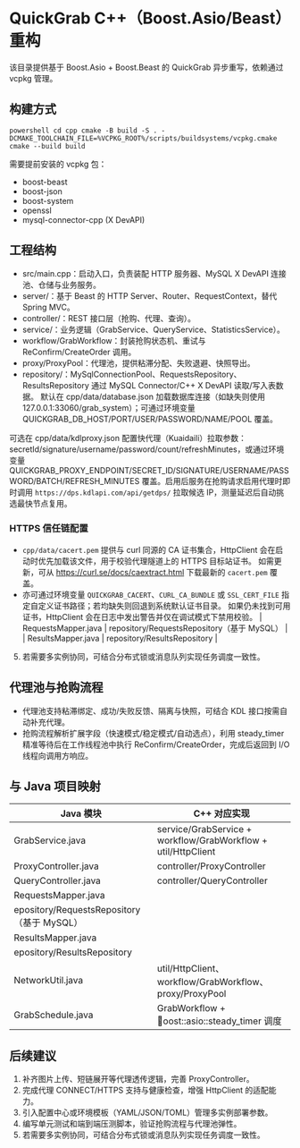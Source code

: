 # QuickGrab C++（Boost.Asio/Beast）重构

该目录提供基于 Boost.Asio + Boost.Beast 的 QuickGrab 异步重写，依赖通过 vcpkg 管理。

## 构建方式

`powershell
cd cpp
cmake -B build -S . -DCMAKE_TOOLCHAIN_FILE=%VCPKG_ROOT%/scripts/buildsystems/vcpkg.cmake
cmake --build build
`

需要提前安装的 vcpkg 包：

- boost-beast
- boost-json
- boost-system
- openssl
- mysql-connector-cpp (X DevAPI)

## 工程结构

- src/main.cpp：启动入口，负责装配 HTTP 服务器、MySQL X DevAPI 连接池、仓储与业务服务。
- server/：基于 Beast 的 HTTP Server、Router、RequestContext，替代 Spring MVC。
- controller/：REST 接口层（抢购、代理、查询）。
- service/：业务逻辑（GrabService、QueryService、StatisticsService）。
- workflow/GrabWorkflow：封装抢购状态机、重试与 ReConfirm/CreateOrder 调用。
- proxy/ProxyPool：代理池，提供粘滞分配、失败退避、快照导出。
- repository/：MySqlConnectionPool、RequestsRepository、ResultsRepository 通过 MySQL Connector/C++ X DevAPI 读取/写入表数据。
默认在 cpp/data/database.json 加载数据库连接（如缺失则使用 127.0.0.1:33060/grab_system）；可通过环境变量 QUICKGRAB_DB_HOST/PORT/USER/PASSWORD/NAME/POOL 覆盖。

可选在 cpp/data/kdlproxy.json 配置快代理（Kuaidaili）拉取参数：secretId/signature/username/password/count/refreshMinutes，或通过环境变量 QUICKGRAB_PROXY_ENDPOINT/SECRET_ID/SIGNATURE/USERNAME/PASSWORD/BATCH/REFRESH_MINUTES 覆盖。启用后服务在抢购请求启用代理时即时调用 `https://dps.kdlapi.com/api/getdps/` 拉取候选 IP，测量延迟后自动挑选最快节点复用。

### HTTPS 信任链配置

- `cpp/data/cacert.pem` 提供与 curl 同源的 CA 证书集合，HttpClient 会在启动时优先加载该文件，用于校验代理隧道上的 HTTPS 目标站证书。
  如需更新，可从 <https://curl.se/docs/caextract.html> 下载最新的 `cacert.pem` 覆盖。
- 亦可通过环境变量 `QUICKGRAB_CACERT`、`CURL_CA_BUNDLE` 或 `SSL_CERT_FILE` 指定自定义证书路径；若均缺失则回退到系统默认证书目录。
  如果仍未找到可用证书，HttpClient 会在日志中发出警告并仅在调试模式下禁用校验。
| RequestsMapper.java | repository/RequestsRepository（基于 MySQL） |
| ResultsMapper.java | repository/ResultsRepository |

5. 若需要多实例协同，可结合分布式锁或消息队列实现任务调度一致性。

## 代理池与抢购流程

- 代理池支持粘滞绑定、成功/失败反馈、隔离与快照，可结合 KDL 接口按需自动补充代理。
- 抢购流程解析扩展字段（快速模式/稳定模式/自动选点），利用 steady_timer 精准等待后在工作线程池中执行 ReConfirm/CreateOrder，完成后返回到 I/O 线程向调用方响应。

## 与 Java 项目映射

| Java 模块 | C++ 对应实现 |
|-----------|--------------|
| GrabService.java | service/GrabService + workflow/GrabWorkflow + util/HttpClient |
| ProxyController.java | controller/ProxyController |
| QueryController.java | controller/QueryController |
| RequestsMapper.java | 
epository/RequestsRepository（基于 MySQL） |
| ResultsMapper.java | 
epository/ResultsRepository |
| NetworkUtil.java | util/HttpClient、workflow/GrabWorkflow、proxy/ProxyPool |
| GrabSchedule.java | GrabWorkflow + oost::asio::steady_timer 调度 |

## 后续建议

1. 补齐图片上传、短链展开等代理透传逻辑，完善 ProxyController。
2. 完成代理 CONNECT/HTTPS 支持与健康检查，增强 HttpClient 的适配能力。
3. 引入配置中心或环境模板（YAML/JSON/TOML）管理多实例部署参数。
4. 编写单元测试和端到端压测脚本，验证抢购流程与代理池弹性。
5. 若需要多实例协同，可结合分布式锁或消息队列实现任务调度一致性。
